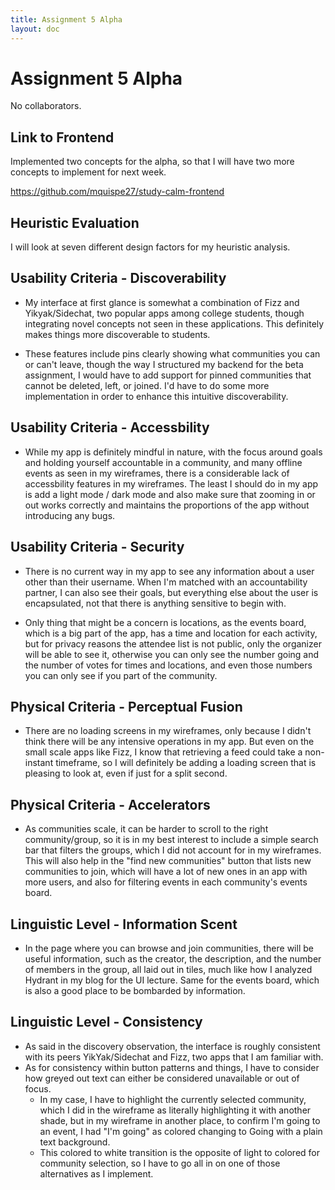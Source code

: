 ```yaml
---
title: Assignment 5 Alpha
layout: doc
---
```


# Assignment 5 Alpha

No collaborators.

## Link to Frontend

Implemented two concepts for the alpha, so that I will have two more concepts to implement for next week.

https://github.com/mquispe27/study-calm-frontend

## Heuristic Evaluation

I will look at seven different design factors for my heuristic analysis.

## Usability Criteria - Discoverability

- My interface at first glance is somewhat a combination of Fizz and Yikyak/Sidechat, two popular apps among college students, though integrating novel concepts not seen in these applications. This definitely makes things more discoverable to students.

- These features include pins clearly showing what communities you can or can't leave, though the way I structured my backend for the beta assignment, I would have to add support for pinned communities that cannot be deleted, left, or joined. I'd have to do some more implementation in order to enhance this intuitive discoverability.

## Usability Criteria - Accessbility

- While my app is definitely mindful in nature, with the focus around goals and holding yourself accountable in a community, and many offline events as seen in my wireframes, there is a considerable lack of accessbility features in my wireframes. The least I should do in my app is add a light mode / dark mode and also make sure that zooming in or out works correctly and maintains the proportions of the app without introducing any bugs.

## Usability Criteria - Security

- There is no current way in my app to see any information about a user other than their username. When I'm matched with an accountability partner, I can also see their goals, but everything else about the user is encapsulated, not that there is anything sensitive to begin with.

- Only thing that might be a concern is locations, as the events board, which is a big part of the app, has a time and location for each activity, but for privacy reasons the attendee list is not public, only the organizer will be able to see it, otherwise you can only see the number going and the number of votes for times and locations, and even those numbers you can only see if you part of the community.

## Physical Criteria - Perceptual Fusion

- There are no loading screens in my wireframes, only because I didn't think there will be any intensive operations in my app. But even on the small scale apps like Fizz, I know that retrieving a feed could take a non-instant timeframe, so I will definitely be adding a loading screen that is pleasing to look at, even if just for a split second.

## Physical Criteria - Accelerators

- As communities scale, it can be harder to scroll to the right community/group, so it is in my best interest to include a simple search bar that filters the groups, which I did not account for in my wireframes. This will also help in the "find new communities" button that lists new communities to join, which will have a lot of new ones in an app with more users, and also for filtering events in each community's events board.

## Linguistic Level - Information Scent

- In the page where you can browse and join communities, there will be useful information, such as the creator, the description, and the number of members in the group, all laid out in tiles, much like how I analyzed Hydrant in my blog for the UI lecture. Same for the events board, which is also a good place to be bombarded by information.

## Linguistic Level - Consistency

- As said in the discovery observation, the interface is roughly consistent with its peers YikYak/Sidechat and Fizz, two apps that I am familiar with.
- As for consistency within button patterns and things, I have to consider how greyed out text can either be considered unavailable or out of focus.
  - In my case, I have to highlight the currently selected community, which I did in the wireframe as literally highlighting it with another shade, but in my wireframe in another place, to confirm I'm going to an event, I had "I'm going" as colored changing to Going with a plain text background.
  - This colored to white transition is the opposite of light to colored for community selection, so I have to go all in on one of those alternatives as I implement.
